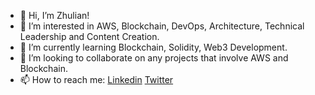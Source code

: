 - 👋 Hi, I’m Zhulian!
- 👀 I’m interested in AWS, Blockchain, DevOps, Architecture, Technical Leadership and Content Creation.
- 🌱 I’m currently learning Blockchain, Solidity, Web3 Development.
- 💞️ I’m looking to collaborate on any projects that involve AWS and Blockchain.
- 📫 How to reach me: [Linkedin](https://linkedin.com/in/zhginev) [Twitter](https://twitter.com/zhulian_ginev)
